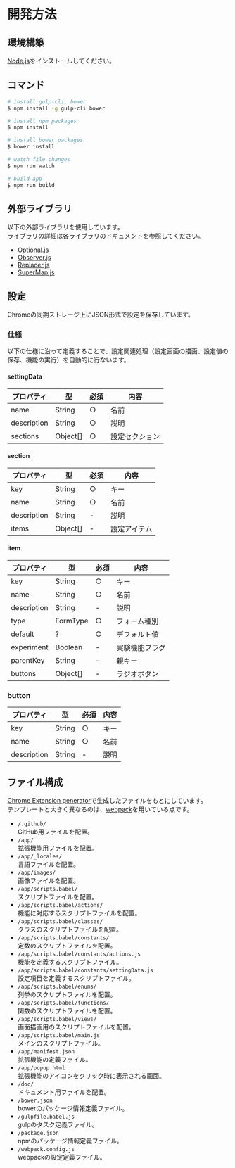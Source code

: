 # 開発方法
## 環境構築
[Node.js](https://nodejs.org/en/)をインストールしてください。

## コマンド
```sh
# install gulp-cli, bower
$ npm install -g gulp-cli bower

# install npm packages
$ npm install

# install bower packages
$ bower install

# watch file changes
$ npm run watch

# build app
$ npm run build
```

## 外部ライブラリ
以下の外部ライブラリを使用しています。  
ライブラリの詳細は各ライブラリのドキュメントを参照してください。

* [Optional.js](https://github.com/munierujp/Optional.js)
* [Observer.js](https://github.com/munierujp/Observer.js)
* [Replacer.js](https://github.com/munierujp/Replacer.js)
* [SuperMap.js](https://github.com/munierujp/SuperMap.js)

## 設定
Chromeの同期ストレージ上にJSON形式で設定を保存しています。

### 仕様
以下の仕様に沿って定義することで、設定関連処理（設定画面の描画、設定値の保存、機能の実行）を自動的に行ないます。

#### settingData
|プロパティ|型|必須|内容|
|---|---|---|---|
|name|String|○|名前|
|description|String|○|説明|
|sections|Object[]|○|設定セクション|

#### section
|プロパティ|型|必須|内容|
|---|---|---|---|
|key|String|○|キー|
|name|String|○|名前|
|description|String|-|説明|
|items|Object[]|-|設定アイテム|

#### item
|プロパティ|型|必須|内容|
|---|---|---|---|
|key|String|○|キー|
|name|String|○|名前|
|description|String|-|説明|
|type|FormType|○|フォーム種別|
|default|?|○|デフォルト値|
|experiment|Boolean|-|実験機能フラグ|
|parentKey|String|-|親キー|
|buttons|Object[]|-|ラジオボタン|

### button
|プロパティ|型|必須|内容|
|---|---|---|---|
|key|String|○|キー|
|name|String|○|名前|
|description|String|-|説明|

## ファイル構成
[Chrome Extension generator](https://github.com/yeoman/generator-chrome-extension)で生成したファイルをもとにしています。  
テンプレートと大きく異なるのは、[webpack](https://webpack.js.org/)を用いている点です。

* `/.github/`  
GitHub用ファイルを配置。
* `/app/`  
拡張機能用ファイルを配置。
* `/app/_locales/`  
言語ファイルを配置。
* `/app/images/`  
画像ファイルを配置。
* `/app/scripts.babel/`  
スクリプトファイルを配置。
* `/app/scripts.babel/actions/`  
機能に対応するスクリプトファイルを配置。
* `/app/scripts.babel/classes/`  
クラスのスクリプトファイルを配置。
* `/app/scripts.babel/constants/`  
定数のスクリプトファイルを配置。
* `/app/scripts.babel/constants/actions.js`  
機能を定義するスクリプトファイル。
* `/app/scripts.babel/constants/settingData.js`  
設定項目を定義するスクリプトファイル。
* `/app/scripts.babel/enums/`  
列挙のスクリプトファイルを配置。
* `/app/scripts.babel/functions/`  
関数のスクリプトファイルを配置。
* `/app/scripts.babel/views/`  
画面描画用のスクリプトファイルを配置。
* `/app/scripts.babel/main.js`  
メインのスクリプトファイル。
* `/app/manifest.json`  
拡張機能の定義ファイル。
* `/app/popup.html`  
拡張機能のアイコンをクリック時に表示される画面。
* `/doc/`  
ドキュメント用ファイルを配置。
* `/bower.json`  
bowerのパッケージ情報定義ファイル。
* `/gulpfile.babel.js`  
gulpのタスク定義ファイル。
* `/package.json`  
npmのパッケージ情報定義ファイル。
* `/webpack.config.js`  
webpackの設定定義ファイル。
